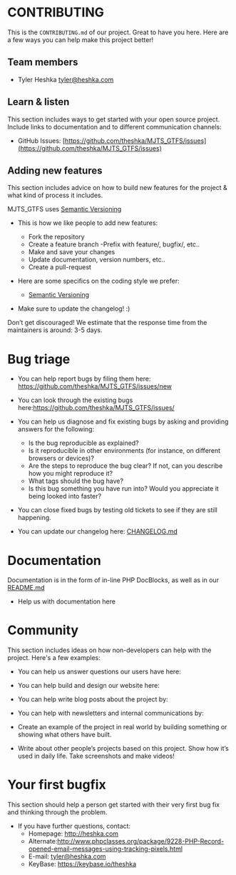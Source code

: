 CONTRIBUTING
======

This is the `CONTRIBUTING.md` of our project. Great to have you here. Here are a few ways you can help make this project better!


## Team members

* Tyler Heshka <tyler@heshka.com>

## Learn & listen

This section includes ways to get started with your open source project. Include links to documentation and to different communication channels:

* GitHub Issues: [https://github.com/theshka/MJTS_GTFS/issues](https://github.com/theshka/MJTS_GTFS/issues)


## Adding new features

This section includes advice on how to build new features for the project & what kind of process it includes.

MJTS_GTFS uses [Semantic Versioning](http://semver.org)
* This is how we like people to add new features:
    - Fork the repository
    - Create a feature branch
        -Prefix with feature/, bugfix/, etc..
    - Make and save your changes
    - Update documentation, version numbers, etc..
    - Create a pull-request


* Here are some specifics on the coding style we prefer:

    - [Semantic Versioning](http://semver.org)


* Make sure to update the changelog! :)

Don’t get discouraged! We estimate that the response time from the
maintainers is around: 3-5 days.

# Bug triage

* You can help report bugs by filing them here: https://github.com/theshka/MJTS_GTFS/issues/new
* You can look through the existing bugs here:https://github.com/theshka/MJTS_GTFS/issues/

* You can help us diagnose and fix existing bugs by asking and providing answers for the following:

  * Is the bug reproducible as explained?
  * Is it reproducible in other environments (for instance, on different browsers or devices)?
  * Are the steps to reproduce the bug clear? If not, can you describe how you might reproduce it?
  * What tags should the bug have?
  * Is this bug something you have run into? Would you appreciate it being looked into faster?

* You can close fixed bugs by testing old tickets to see if they are still happening.
* You can update our changelog here: [CHANGELOG.md](https://github.com/theshka/MJTS_GTFS/blob/master/CHANGELOG.md)

# Documentation

Documentation is in the form of in-line PHP DocBlocks, as well as in our [README.md](https://github.com/theshka/MJTS_GTFS/blob/master/README.md)

* Help us with documentation here

# Community
This section includes ideas on how non-developers can help with the project. Here's a few examples:

* You can help us answer questions our users have here:
* You can help build and design our website here:
* You can help write blog posts about the project by:
* You can help with newsletters and internal communications by:

* Create an example of the project in real world by building something or
showing what others have built.
* Write about other people’s projects based on this project. Show how
it’s used in daily life. Take screenshots and make videos!


# Your first bugfix
This section should help a person get started with their very first bug fix and thinking through the problem.

* If you have further questions, contact:
    - Homepage: http://heshka.com
    - Alternate:http://www.phpclasses.org/package/9228-PHP-Record-opened-email-messages-using-tracking-pixels.html
    - E-mail: tyler@heshka.com
    - KeyBase: https://keybase.io/theshka
